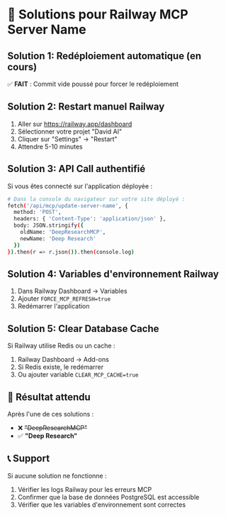 # 🔧 Solutions pour Railway MCP Server Name

## Solution 1: Redéploiement automatique (en cours)
✅ **FAIT** : Commit vide poussé pour forcer le redéploiement

## Solution 2: Restart manuel Railway
1. Aller sur https://railway.app/dashboard
2. Sélectionner votre projet "David AI"
3. Cliquer sur "Settings" → "Restart"
4. Attendre 5-10 minutes

## Solution 3: API Call authentifié
Si vous êtes connecté sur l'application déployée :

```bash
# Dans la console du navigateur sur votre site déployé :
fetch('/api/mcp/update-server-name', {
  method: 'POST',
  headers: { 'Content-Type': 'application/json' },
  body: JSON.stringify({
    oldName: 'DeepResearchMCP',
    newName: 'Deep Research'
  })
}).then(r => r.json()).then(console.log)
```

## Solution 4: Variables d'environnement Railway
1. Dans Railway Dashboard → Variables
2. Ajouter `FORCE_MCP_REFRESH=true`
3. Redémarrer l'application

## Solution 5: Clear Database Cache
Si Railway utilise Redis ou un cache :
1. Railway Dashboard → Add-ons
2. Si Redis existe, le redémarrer
3. Ou ajouter variable `CLEAR_MCP_CACHE=true`

## 🎯 Résultat attendu
Après l'une de ces solutions :
- ❌ ~~"DeepResearchMCP"~~
- ✅ **"Deep Research"**

## 📞 Support
Si aucune solution ne fonctionne :
1. Vérifier les logs Railway pour les erreurs MCP
2. Confirmer que la base de données PostgreSQL est accessible
3. Vérifier que les variables d'environnement sont correctes 